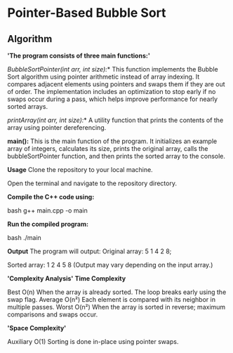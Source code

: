 # Pointer-Based Bubble Sort 

## Algorithm

**'The program consists of three main functions:'**

**BubbleSortPointer(int* arr, int size):**
This function implements the Bubble Sort algorithm using pointer arithmetic instead of array indexing. It compares adjacent elements using pointers and swaps them if they are out of order. The implementation includes an optimization to stop early if no swaps occur during a pass, which helps improve performance for nearly sorted arrays.

**printArray(int* arr, int size):**
A utility function that prints the contents of the array using pointer dereferencing.

**main():**
This is the main function of the program. It initializes an example array of integers, calculates its size, prints the original array, calls the bubbleSortPointer function, and then prints the sorted array to the console.

**Usage**
Clone the repository to your local machine.

Open the terminal and navigate to the repository directory.

**Compile the C++ code using:**

bash
g++ main.cpp -o main

**Run the compiled program:**

bash
./main

**Output**
The program will output:
Original array: 5 1 4 2 8; 

Sorted array: 1 2 4 5 8 
(Output may vary depending on the input array.)

**'Complexity Analysis'**
**Time Complexity**

Best	O(n)	When the array is already sorted. The loop breaks early using the swap flag.
Average	O(n²)	Each element is compared with its neighbor in multiple passes.
Worst	O(n²)	When the array is sorted in reverse; maximum comparisons and swaps occur.

**'Space Complexity'**

Auxiliary	O(1)	Sorting is done in-place using pointer swaps.
